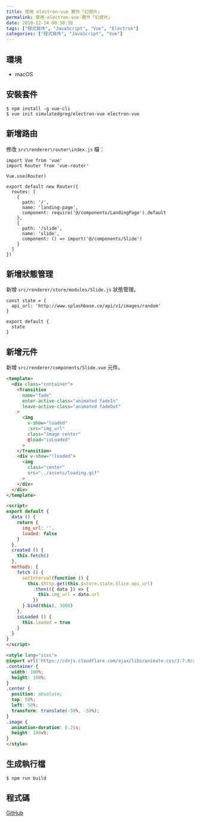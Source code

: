 ```yaml
---
title: 使用 electron-vue 實作「幻燈片」
permalink: 使用-electron-vue-實作「幻燈片」
date: 2018-12-14 00:30:38
tags: ["程式寫作", "JavaScript", "Vue", "Electron"]
categories: ["程式寫作", "JavaScript", "Vue"]
---
```


## 環境
- macOS

## 安裝套件
```
$ npm install -g vue-cli
$ vue init simulatedgreg/electron-vue electron-vue
```
## 新增路由
修改 `src\renderer\router\index.js` 檔：
```JS
import Vue from 'vue'
import Router from 'vue-router'

Vue.use(Router)

export default new Router({
  routes: [
    {
      path: '/',
      name: 'landing-page',
      component: require('@/components/LandingPage').default
    },
    {
      path: '/slide',
      name: 'slide',
      component: () => import('@/components/Slide')
    }
  ]
})
```

## 新增狀態管理
新增 `src/renderer/store/modules/Slide.js` 狀態管理。
```JS
const state = {
  api_url: 'http://www.splashbase.co/api/v1/images/random'
}

export default {
  state
}
```

## 新增元件
新增 `src/renderer/components/Slide.vue` 元件。
```HTML
<template>
  <div class="container">
    <Transition
      name="fade"
      enter-active-class="animated fadeIn"
      leave-active-class="animated fadeOut"
    >
      <img
        v-show="loaded"
        :src="img_url"
        class="image center"
        @load="isLoaded"
      >
    </Transition>
    <div v-show="!loaded">
      <img
        class="center"
        src="../assets/loading.gif"
      >
    </div>
  </div>
</template>

<script>
export default {
  data () {
    return {
      img_url: '',
      loaded: false
    }
  },
  created () {
    this.fetch()
  },
  methods: {
    fetch () {
      setInterval(function () {
        this.$http.get(this.$store.state.Slice.api_url)
          .then(({ data }) => {
            this.img_url = data.url
          })
      }.bind(this), 3000)
    },
    isLoaded () {
      this.loaded = true
    }
  }
}
</script>

<style lang="scss">
@import url('https://cdnjs.cloudflare.com/ajax/libs/animate.css/3.7.0/animate.css');
.container {
  width: 100%;
  height: 100%;
}
.center {
  position: absolute;
  top: 50%;
  left: 50%;
  transform: translate(-50%, -50%);
}
.image {
  animation-duration: 0.25s;
  height: 100vh;
}
</style>
```

## 生成執行檔
```
$ npm run build
```

## 程式碼
[GitHub](https://github.com/memochou1993/slide-electron-vue)